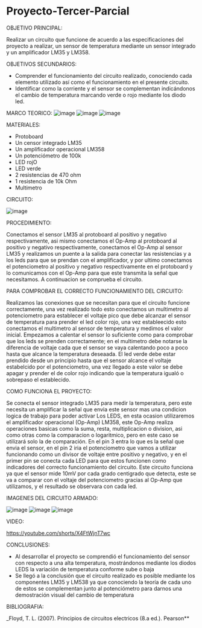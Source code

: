 # Proyecto-Tercer-Parcial

OBJETIVO PRINCIPAL:

Realizar un circuito que funcione de acuerdo a las especificaciones del proyecto a realizar, un sensor de temperatura mediante un sensor integrado y un amplificador LM35 y  LM358.

OBJETIVOS SECUNDARIOS:

- Comprender el funcionamiento del circuito realizado, conociendo cada elemento utilizado así como el funcionamiento en el presente circuito.
- Identificar como la corriente y el sensor se complementan indicándonos el cambio de temperatura marcando verde o rojo mediante los diodo led.

MARCO TEORICO:
![image](https://user-images.githubusercontent.com/116833736/221909864-8366940c-f872-4f41-b9c6-a9ec85b014f0.png)
![image](https://user-images.githubusercontent.com/116833736/221909888-9ec94399-e548-4021-a57a-d1d62634d1a3.png)
![image](https://user-images.githubusercontent.com/116833736/221909899-cf6ac250-4fd4-4f19-9101-d681a1c2b8ef.png)

MATERIALES:

* Protoboard
* Un censor integrado LM35
* Un amplificador operacional LM358
* Un potenciómetro de 100k
* LED rojO 
* LED verde
* 2 resistencias de 470 ohm
* 1 resistencia de 10k Ohm
* Multimetro

CIRCUITO:

![image](https://user-images.githubusercontent.com/116833736/221910409-28735889-7765-412b-aba7-f94dcaaae64e.png)

PROCEDIMIENTO:

Conectamos el sensor LM35 al protoboard al positivo y negativo respectivamente, asi mismo conectamos el Op-Amp al protoboard al positivo y negativo respectivamente, conectamos el Op-Amp al sensor LM35 y realizamos un puente a la salida para conectar las resistencias y a los leds para que se prendan con el amplificador, y por ultimo conectamos el potenciometro al positivo y negativo respectivamente en el protoboard y lo comunicamos con el Op-Amp para que este transmita la señal que necesitamos. A continuacion se comprueba el circuito.

PARA COMPROBAR EL CORRECTO FUNCIONAMIENTO DEL CIRCUITO:

Realizamos las conexiones que se necesitan para que el circuito funcione correctamente, una vez realizado todo esto conectamos un multimetro al potenciometro para establecer el voltaje pico que debe alcanzar el sensor de temperatura para prender el led color rojo, una vez estableecido esto conectamos el multimetro al sensor de temperatura y medimos el valor inicial.
Empezamos a calentar el sensor lo suficiente como para comprobar que los leds se prenden correctamente; en el multimetro debe notarse la diferencia de voltaje cada que el sensor se vaya calentando poco a poco hasta que alcance la temperatura deseaada. El led verde debe estar prendido desde un principio hasta que el sensor alcance el voltaje estabelcido por el potenciometro, una vez llegado a este valor se debe apagar y prender el de color rojo indicando que la temperatura igualó o sobrepaso el establecido.

COMO FUNCIONA EL PROYECTO:

Se conecta el sensor integrado LM35 para medir la temperatura, pero este necesita un amplificar la señal que envia este sensor mas una condicion logica de trabajo para poder activar Los LEDS, en esta ocasion utilizaremos el amplificador operacional (Op-Amp) LM358, este Op-Amp realiza operaciones basicas como la suma, resta, multiplicacion o division, asi como otras como la comparacion o logaritmico, pero en este caso se utilizará solo la de comparación. En el pin 3 entra lo que es la señal que envia el sensor, en el pin 2 iria el potenciometro que vamos a utilizar funcionando como un divisor de voltaje entre positivo y negativo, y en el primer pin se conecta cada LED para que estos funcionen como indicadores del correcto funcionamiento del circuito.
Este circuito funciona ya que el sensor mide 10mV por cada grado centigrado que detecta, este se va a comparar con el voltaje del potenciometro gracias al Op-Amp que utilizamos, y el resultado se observara con cada led.

IMAGENES DEL CIRCUITO ARMADO:

![image](https://user-images.githubusercontent.com/116833736/221911453-3bfbad23-91d7-4783-bee8-940faa90cbef.png)
![image](https://user-images.githubusercontent.com/116833736/221911666-f3c26a63-0d49-45aa-82ab-6852e68b02a6.png)
![image](https://user-images.githubusercontent.com/116833736/221913722-01fedc8f-d3c9-47a4-a1c5-748acf3cb508.png)

VIDEO:

https://youtube.com/shorts/X4FtWjnT7wc

CONCLUSIONES:

- Al desarrollar el proyecto se comprendió el funcionamiento del sensor con respecto a una alta temperatura, mostrándonos mediante los diodos LEDS la variación de temperatura conforme sube o baja
- Se llegó a la conclusión que el circuito realizado es posible mediante los componentes LM35 y LM538 ya que conociendo la teoría de cada uno de estos se complementan junto al potenciómetro para darnos una demostración visual del cambio de temperatura

BIBLIOGRAFIA:

_Floyd, T. L. (2007). Principios de circuitos electricos (8.a ed.). Pearson**
